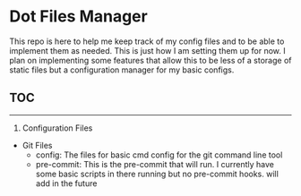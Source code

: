 # Dot Files Manager 

This repo is here to help me keep track of my config files and to be able to implement them as needed. This is just how I am setting them up for now. I plan on implementing some features that allow this to be less of a storage of static files but a configuration manager for my basic configs.

## TOC
-------------------------------------------------------------------------------------------------------
 1. Configuration Files
   - Git Files
     - config: The files for basic cmd config for the git command line tool
     - pre-commit: This is the pre-commit that will run. I currently have some basic scripts in there running but no pre-commit hooks. will add in the future
